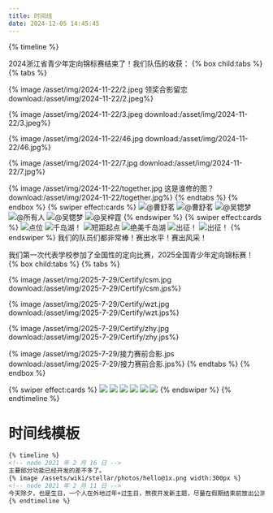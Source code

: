 ```yaml
---
title: 时间线
date: 2024-12-05 14:45:45
---
```

{% timeline %}
<!-- node 2024 年 11 月 22 日 -->
2024浙江省青少年定向锦标赛结束了！我们队伍的收获：
{% box child:tabs %}
{% tabs %}
<!-- tab 曹舒茗W21组积分赛第二名 -->
{% image /asset/img/2024-11-22/2.jpeg 领奖合影留恋 download:/asset/img/2024-11-22/2.jpeg%}
<!-- tab 吴梓霆M21组中距赛第三名 -->
{% image /asset/img/2024-11-22/3.jpeg download:/asset/img/2024-11-22/3.jpeg%}
<!-- tab 吴锶梦W21组积分赛第四名、W21组短距赛第六名-->
{% image /asset/img/2024-11-22/46.jpg download:/asset/img/2024-11-22/46.jpg%}
<!-- tab 曹舒茗W21组百米赛第七名 -->
{% image /asset/img/2024-11-22/7.jpg download:/asset/img/2024-11-22/7.jpg%}
<!-- tab 大合影 -->
{% image /asset/img/2024-11-22/together.jpg 这是谁修的图？ download:/asset/img/2024-11-22/together.jpg%}
{% endtabs %}
{% endbox %}
{% swiper effect:cards %}
![@曹舒茗](/asset/img/2024-11-22/Certify/获奖证明2.jpg)
![@曹舒茗](/asset/img/2024-11-22/Certify/获奖证明1.jpg)
![@吴锶梦](/asset/img/2024-11-22/Certify/获奖证明3.jpg)
![@所有人](/asset/img/2024-11-22/Certify/获奖证明6.jpg)
![@吴锶梦](/asset/img/2024-11-22/Certify/获奖证明4.jpg)
![@吴梓霆](/asset/img/2024-11-22/Certify/获奖证明5.jpg)
{% endswiper %}
{% swiper effect:cards %}
![点位](/asset/img/2024-11-22/scene/1.jpg)
![千岛湖！](/asset/img/2024-11-22/scene/2.jpg)
![短距起点](/asset/img/2024-11-22/scene/3.jpg)
![绝美千岛湖](/asset/img/2024-11-22/scene/4.jpg)
![出征！](/asset/img/2024-11-22/scene/5.jpg)
![出征！](/asset/img/2024-11-22/scene/6.jpg)
{% endswiper %}
我们的队员们都非常棒！赛出水平！赛出风采！
<!-- node 2025 年 7 月 29 日 -->
我们第一次代表学校参加了全国性的定向比赛，2025全国青少年定向锦标赛！
{% box child:tabs %}
{% tabs %}
<!-- tab 曹舒茗W20组百米赛十六名（国三） -->
{% image /asset/img/2025-7-29/Certify/csm.jpg download:/asset/img/2025-7-29/Certify/csm.jps%}
<!-- tab 吴梓霆M20B组百米赛第十八名（国三）-->
{% image /asset/img/2025-7-29/Certify/wzt.jpg download:/asset/img/2025-7-29/Certify/wzt.jps%}
<!-- tab 张慧源M20A组百米赛第二十名（国三） -->
{% image /asset/img/2025-7-29/Certify/zhy.jpg download:/asset/img/2025-7-29/Certify/zhy.jps%}
<!-- tab 大合影 -->
{% image /asset/img/2025-7-29/接力赛前合影.jps download:/asset/img/2025-7-29/接力赛前合影.jps%}
{% endtabs %}
{% endbox %}

{% swiper effect:cards %}
![](/asset/img/2025-7-29/百米场地.jpg)
![](/asset/img/2025-7-29/接力赛前合影.jpg)
![](/asset/img/2025-7-29/证书合影.jpg)
![](/asset/img/2025-7-29/中距离复盘前合影.jpg)
![](/asset/img/2025-7-29/wzt.jpg)
![](/asset/img/2025-7-29/zhy.jpg)
{% endswiper %}
{% endtimeline %}


# 时间线模板
```md
{% timeline %}
<!-- node 2021 年 2 月 16 日 -->
主要部分功能已经开发的差不多了。
{% image /assets/wiki/stellar/photos/hello@1x.png width:300px %}
<!-- node 2021 年 2 月 11 日 -->
今天除夕，也是生日，一个人在外地过年+过生日，熬夜开发新主题，尽量在假期结束前放出公测版。
{% endtimeline %}

```